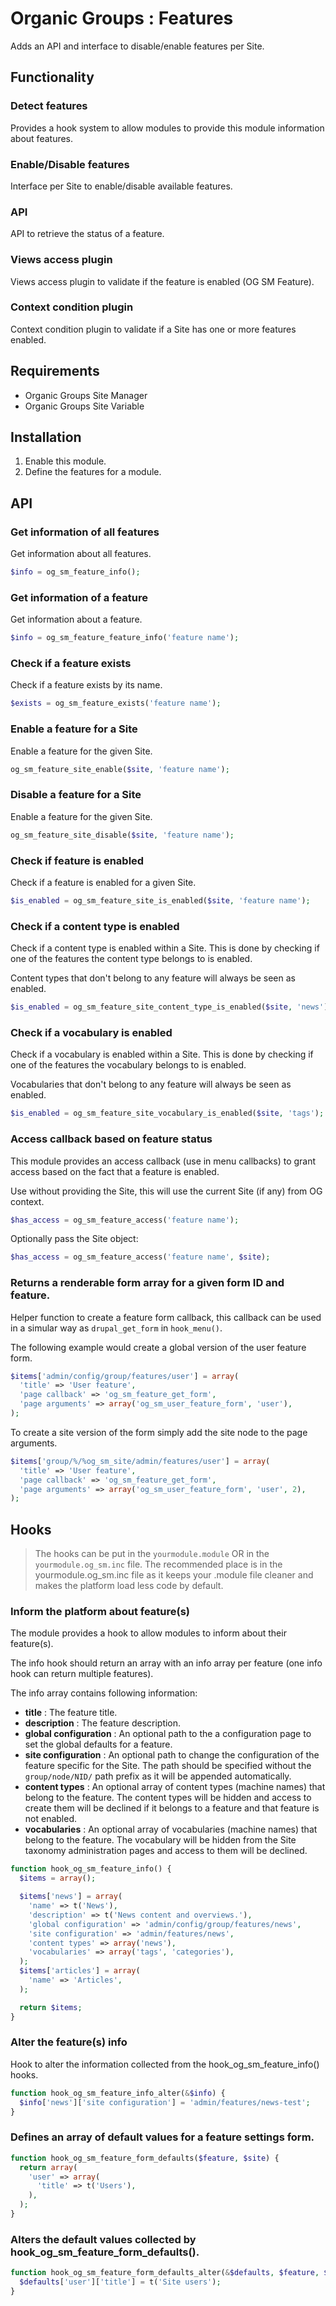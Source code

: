# Organic Groups : Features
Adds an API and interface to disable/enable features per Site.



## Functionality
### Detect features
Provides a hook system to allow modules to provide this module information about
features.


### Enable/Disable features
Interface per Site to enable/disable available features.


### API
API to retrieve the status of a feature.


### Views access plugin
Views access plugin to validate if the feature is enabled (OG SM Feature).


### Context condition plugin
Context condition plugin to validate if a Site has one or more features enabled.



## Requirements
* Organic Groups Site Manager
* Organic Groups Site Variable



## Installation
1. Enable this module.
2. Define the features for a module.



## API
### Get information of all features
Get information about all features.

```php
$info = og_sm_feature_info();
```


### Get information of a feature
Get information about a feature.

```php
$info = og_sm_feature_feature_info('feature name');
```

### Check if a feature exists
Check if a feature exists by its name.

```php
$exists = og_sm_feature_exists('feature name');
```


### Enable a feature for a Site
Enable a feature for the given Site.

```php
og_sm_feature_site_enable($site, 'feature name');
```


### Disable a feature for a Site
Enable a feature for the given Site.

```php
og_sm_feature_site_disable($site, 'feature name');
```


### Check if feature is enabled
Check if a feature is enabled for a given Site.

```php
$is_enabled = og_sm_feature_site_is_enabled($site, 'feature name');
```


### Check if a content type is enabled
Check if a content type is enabled within a Site. This is done by checking if
one of the features the content type belongs to is enabled.

Content types that don't belong to any feature will always be seen as enabled.

```php
$is_enabled = og_sm_feature_site_content_type_is_enabled($site, 'news');
```


### Check if a vocabulary is enabled
Check if a vocabulary is enabled within a Site. This is done by checking if one
of the features the vocabulary belongs to is enabled.

Vocabularies that don't belong to any feature will always be seen as enabled.

```php
$is_enabled = og_sm_feature_site_vocabulary_is_enabled($site, 'tags');
```


### Access callback based on feature status
This module provides an access callback (use in menu callbacks) to grant access
based on the fact that a feature is enabled.

Use without providing the Site, this will use the current Site (if any) from OG
context.

```php
$has_access = og_sm_feature_access('feature name');
```

Optionally pass the Site object:

```php
$has_access = og_sm_feature_access('feature name', $site);
```


### Returns a renderable form array for a given form ID and feature.
Helper function to create a feature form callback, this callback can be used
in a simular way as `drupal_get_form` in `hook_menu()`.

The following example would create a global version of the user feature form.
```php
$items['admin/config/group/features/user'] = array(
  'title' => 'User feature',
  'page callback' => 'og_sm_feature_get_form',
  'page arguments' => array('og_sm_user_feature_form', 'user'),
);

```

To create a site version of the form simply add the site node to the page
arguments.
```php
$items['group/%/%og_sm_site/admin/features/user'] = array(
  'title' => 'User feature',
  'page callback' => 'og_sm_feature_get_form',
  'page arguments' => array('og_sm_user_feature_form', 'user', 2),
);

```



## Hooks
> The hooks can be put in the `yourmodule.module` OR in the
> `yourmodule.og_sm.inc` file.
> The recommended place is in the yourmodule.og_sm.inc file as it keeps your
> .module file cleaner and makes the platform load less code by default.


### Inform the platform about feature(s)
The module provides a hook to allow modules to inform about their feature(s).

The info hook should return an array with an info array per feature (one info
hook can return multiple features).

The info array contains following information:
* **title** : The feature title.
* **description** : The feature description.
* **global configuration** : An optional path to the a configuration page to set the
  global defaults for a feature.
* **site configuration** : An optional path to change the configuration of the
  feature specific for the Site. The path should be specified without the
  `group/node/NID/` path prefix as it will be appended automatically.
* **content types** : An optional array of content types (machine names) that
  belong to the feature. The content types will be hidden and access to create
  them will be declined if it belongs to a feature and that feature is not
  enabled.
* **vocabularies** : An optional array of vocabularies (machine names) that
  belong to the feature. The vocabulary will be hidden from the Site taxonomy
  administration pages and access to them will be declined.

```php
function hook_og_sm_feature_info() {
  $items = array();

  $items['news'] = array(
    'name' => t('News'),
    'description' => t('News content and overviews.'),
    'global configuration' => 'admin/config/group/features/news',
    'site configuration' => 'admin/features/news',
    'content types' => array('news'),
    'vocabularies' => array('tags', 'categories'),
  );
  $items['articles'] = array(
    'name' => 'Articles',
  );

  return $items;
}
```


### Alter the feature(s) info
Hook to alter the information collected from the hook_og_sm_feature_info()
hooks.

```php
function hook_og_sm_feature_info_alter(&$info) {
  $info['news']['site configuration'] = 'admin/features/news-test';
}
```


### Defines an array of default values for a feature settings form.

```php
function hook_og_sm_feature_form_defaults($feature, $site) {
  return array(
    'user' => array(
      'title' => t('Users'),
    ),
  );
}
```


### Alters the default values collected by hook_og_sm_feature_form_defaults().

```php
function hook_og_sm_feature_form_defaults_alter(&$defaults, $feature, $site) {
  $defaults['user']['title'] = t('Site users');
}
```
